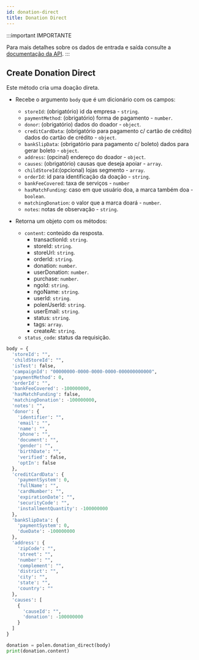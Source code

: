 ```yaml
---
id: donation-direct
title: Donation Direct
---
```


:::important IMPORTANTE

Para mais detalhes sobre os dados de entrada e saída consulte a [documentação da API](/api-reference).
:::

## Create Donation Direct
Este método cria uma doação direta.

- Recebe o argumento `body` que é um dicionário com os campos:
    - `storeId`: (obrigatório) id da empresa - `string`.
    - `paymentMethod`: (obrigatório) forma de pagamento - `number`.
    - `donor`: (obrigatório) dados do doador - `object`.
    - `creditCardData`: (obrigatório para pagamento c/ cartão de crédito) dados do cartão de crédito - `object`.
    - `bankSlipData`: (obrigatório para pagamento c/ boleto) dados para gerar boleto - `object`.
    - `address`: (opcinal) endereço do doador - `object`.
    - `causes`: (obrigatório) causas que deseja apoiar - `array`.
    - `childStoreId`:(opcional) lojas segmento - `array`.
    - `orderId`: id para identificação da doação - `string`.
    - `bankFeeCovered`: taxa de serviços - `number`
    - `hasMatchFunding`: caso em que usuário doa, a marca também doa - `boolean`.
    - `matchingDonation`: o valor que a marca doará - `number`.
    - `notes`: notas de observação - `string`.

- Retorna um objeto com os métodos:
    - `content`: conteúdo da resposta.
      - transactionId: `string`.
      - storeId: `string`.
      - storeUrl: `string`.
      - orderId: `string`.
      - donation: `number`.
      - userDonation: `number`.
      - purchase: `number`.
      - ngoId: `string`.
      - ngoName: `string`.
      - userId: `string`.
      - polenUserId: `string`.
      - userEmail: `string`.
      - status: `string`.
      - tags: `array`.
      - createAt: `string`.
    - `status_code`: status da requisição.
```python
body = {
  'storeId': "",
  'childStoreId': "",
  'isTest': false,
  'campaignId': "00000000-0000-0000-0000-000000000000",
  'paymentMethod': 0,
  'orderId': "",
  'bankFeeCovered': -100000000,
  'hasMatchFunding': false,
  'matchingDonation': -100000000,
  'notes': "",
  'donor': {
    'identifier': "",
    'email': "",
    'name': "",
    'phone': "",
    'document': "",
    'gender': "",
    'birthDate': "",
    'verified': false,
    'optIn': false
  },
  'creditCardData': {
    'paymentSystem': 0,
    'fullName': "",
    'cardNumber': "",
    'expirationDate': "",
    'securityCode': "",
    'installmentQuantity': -100000000
  },
  'bankSlipData': {
    'paymentSystem': 0,
    'dueDate': -100000000
  },
  'address': {
    'zipCode': "",
    'street': "",
    'number': "",
    'complement': "",
    'district': "",
    'city': "",
    'state': "",
    'country': ""
  },
  'causes': [
    {
      'causeId': "",
      'donation': -100000000
    }
  ]
}

donation = polen.donation_direct(body)
print(donation.content)
```